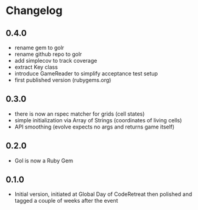 # Changelog

## 0.4.0
- rename gem to golr
- rename github repo to golr
- add simplecov to track coverage
- extract Key class
- introduce GameReader to simplify acceptance test setup
- first published version (rubygems.org)

## 0.3.0
- there is now an rspec matcher for grids (cell states)
- simple initialization via Array of Strings (coordinates of living cells)
- API smoothing (evolve expects no args and returns game itself)

## 0.2.0
- Gol is now a Ruby Gem

## 0.1.0
- Initial version, initiated at Global Day of CodeRetreat then polished and tagged a couple of weeks after the event
